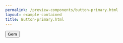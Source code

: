 ```yaml
--- 
permalink: /preview-components/button-primary.html
layout: example-contained 
title: Button-primary.html
---
```

<button class="button button-primary">
    Gem
</button>